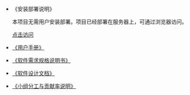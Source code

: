 * 《安装部署说明》

    本项目无需用户安装部署。项目已经部署在服务器上，可通过浏览器访问。

    [点击访问](http://118.89.65.154:4567/)

* [《用户手册》](manual.md)

* [《软件需求规格说明书》](software-requirement.md)

* [《软件设计文档》](software-design.md)

* [《小组分工与贡献率说明》](cooperation.md)